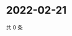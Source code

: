 # 2022-02-21

共 0 条

<!-- BEGIN WEIBO -->
<!-- 最后更新时间 Mon Feb 21 2022 11:10:26 GMT+0800 (China Standard Time) -->

<!-- END WEIBO -->
